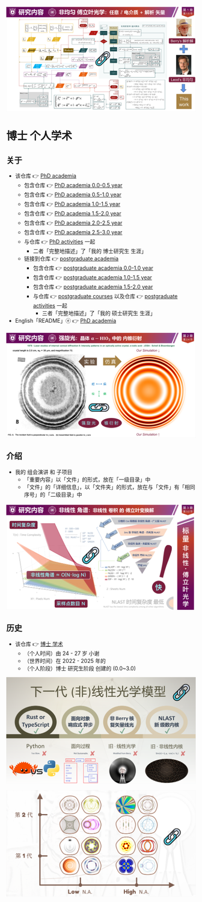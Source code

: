 [![维特根斯坦 - NLAST 哲学.pdf](https://github.com/ChenZhu-Xie/PhD_academia/raw/master/img/7.1__@page_13_←_Python__3.5_year_-_2023.12.28.png)](https://github.com/ChenZhu-Xie/PhD_academia/blob/master/1__Group_Meeting/6.2__维特根斯坦_←_Python+Visio+BookxNote_Pro+LabView+Latex__3.0_year_-_2023.6.9.pdf "维特根斯坦 - NLAST 哲学.pdf")

# 博士 个人学术

## 关于
* 该仓库 👉 [PhD academia](https://github.com/ChenZhu-Xie/PhD_academia)
    * 包含仓库 👉 [PhD academia 0.0-0.5 year](https://github.com/ChenZhu-Xie/PhD_academia)
    * 包含仓库 👉 [PhD academia 0.5-1.0 year](https://github.com/ChenZhu-Xie/PhD_academia__0.5-1.0_year)
    * 包含仓库 👉 [PhD academia 1.0-1.5 year](https://github.com/ChenZhu-Xie/PhD_academia__1.0-1.5_year)
    * 包含仓库 👉 [PhD academia 1.5-2.0 year](https://github.com/ChenZhu-Xie/PhD_academia__1.5-2.0_year)
    * 包含仓库 👉 [PhD academia 2.0-2.5 year](https://github.com/ChenZhu-Xie/PhD_academia__2.0-2.5_year)
    * 包含仓库 👉 [PhD academia 2.5-3.0 year](https://github.com/ChenZhu-Xie/PhD_academia__2.5-3.0_year)
    * 与仓库 👉 [PhD activities](https://github.com/ChenZhu-Xie/PhD_activities) 一起
        * 二者「完整地描述」了「我的 博士研究生 生涯」
    * 链接到仓库 👉 [postgraduate academia](https://github.com/ChenZhu-Xie/postgraduate_academia)
        * 包含仓库 👉 [postgraduate academia 0.0-1.0 year](https://github.com/ChenZhu-Xie/postgraduate_academia__0.0-1.0_year)
        * 包含仓库 👉 [postgraduate academia 1.0-1.5 year](https://github.com/ChenZhu-Xie/postgraduate_academia__1.0-1.5_year)
        * 包含仓库 👉 [postgraduate academia 1.5-2.0 year](https://github.com/ChenZhu-Xie/postgraduate_academia__1.5-2.0_year)
        * 与仓库 👉 [postgraduate courses](https://github.com/ChenZhu-Xie/postgraduate_courses) 以及仓库 👉 [postgraduate activities](https://github.com/ChenZhu-Xie/postgraduate_activities) 一起
            * 三者「完整地描述」了「我的 硕士研究生 生涯」
* English「README」ⓔ 👉 [PhD academia](https://gitee.com/ChenZhu-Xie/PhD_academia)

[![矢量 NLAST.pdf](https://github.com/ChenZhu-Xie/PhD_academia/raw/master/img/7.1__@page_26_←_Python__3.5_year_-_2023.12.28.png)](https://github.com/ChenZhu-Xie/PhD_academia/blob/master/1__1.1__Group_Meeting/6.1__水彩花鸟_←_Python__3.0_year_-_2023.3.27.pdf "矢量 NLAST.pdf")

## 介绍
* 我的 组会演讲 和 子项目
    * 「重要内容」以「文件」的形式，放在「一级目录」中
    * 「文件」的「详细信息」，以「文件夹」的形式，放在与「文件」有「相同序号」的「二级目录」中

[![任意 ε 电介质中的解析三维矢量非均匀傅立叶晶体光学.pptx](https://github.com/ChenZhu-Xie/PhD_academia/raw/master/img/7.1__@page_38_←_Python__3.5_year_-_2023.12.28.png)](https://github.com/ChenZhu-Xie/PhD_academia/blob/master/1__1.1__Group_Meeting/7.1__中期答辩_谢尘竹_←_Python__3.5_year_-_2023.12.28.pdf "任意 ε 电介质中的解析三维矢量非均匀傅立叶晶体光学.pptx")

<!-- ## 实施
1. 演讲 ppt 含视频
    * 要播放视频，需要进入「Presentations」目录下的「子目录」中查看 ppt
2. 学业水平 含「随时间演化」的切片/断面
    * 需要进入「Total_Grades」文件夹的「子文件夹」中查看 相关文件 -->

## 历史
* 该仓库 👉 [博士 学术](https://gitee.com/ChenZhu-Xie/PhD_academia)
    * （个人时间）由 24 - 27 岁 小谢
    * （世界时间）在 2022 - 2025 年的
    * （个人阶段）博士 研究生阶段 创建的 (0.0~3.0)

[![高 N.A. - 矢量 NLAST.pdf](https://github.com/ChenZhu-Xie/PhD_academia/raw/master/img/8.1__@page_109_←_Python__4.0_year_-_2024.3.12.png)](https://github.com/ChenZhu-Xie/PhD_academia/blob/master/2__2.1__Side_Projects_for_Myself/8.1__高_N.A._矢量_紧聚焦_←_Python__4.0_year_-_2024.3.12.pdf "高 N.A. - 矢量 NLAST.pdf")

[![高 N.A. - 矢量 NLAST.pdf](https://github.com/ChenZhu-Xie/PhD_academia/raw/master/img/8.1__@page_125_←_Python__4.0_year_-_2024.3.12.png)](https://github.com/ChenZhu-Xie/PhD_academia/blob/master/2__2.1__Side_Projects_for_Myself/8.1__高_N.A._矢量_紧聚焦_←_Python__4.0_year_-_2024.3.12.pdf "高 N.A. - 矢量 NLAST.pdf")

<!-- ## 软件架构
软件架构说明


## 安装教程

1.  xxxx
2.  xxxx
3.  xxxx

## 使用说明

1.  xxxx
2.  xxxx
3.  xxxx

## 参与贡献

1.  Fork 本仓库
2.  新建 Feat_xxx 分支
3.  提交代码
4.  新建 Pull Request


## 特技

1.  使用 Readme\_XXX.md 来支持不同的语言，例如 Readme\_en.md, Readme\_zh.md
2.  Gitee 官方博客 [blog.gitee.com](https://blog.gitee.com)
3.  你可以 [https://gitee.com/explore](https://gitee.com/explore) 这个地址来了解 Gitee 上的优秀开源项目
4.  [GVP](https://gitee.com/gvp) 全称是 Gitee 最有价值开源项目，是综合评定出的优秀开源项目
5.  Gitee 官方提供的使用手册 [https://gitee.com/help](https://gitee.com/help)
6.  Gitee 封面人物是一档用来展示 Gitee 会员风采的栏目 [https://gitee.com/gitee-stars/](https://gitee.com/gitee-stars/) -->
